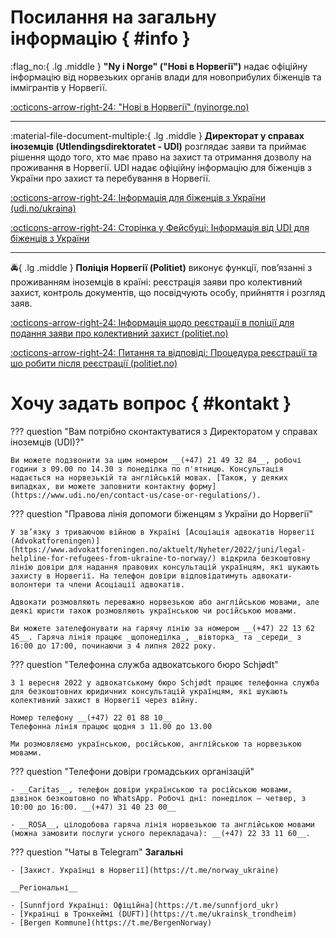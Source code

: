 # Посилання на загальну інформацію { #info }

:flag_no:{ .lg .middle } __"Ny i Norge" ("Нові в Норвегії")__ надає офіційну інформацію від норвезьких органів влади для новоприбулих біженців та іммігрантів у Норвегії.

[:octicons-arrow-right-24: "Нові в Норвегії" (nyinorge.no)](https://www.nyinorge.no/uk/)

---

:material-file-document-multiple:{ .lg .middle } __Директорат у справах іноземців (Utlendingsdirektoratet - UDI)__ розглядає заяви та приймає рішення щодо того, хто має право на захист та отримання дозволу на проживання в Норвегії. UDI надає офіційну інформацію для біженців з України про захист та перебування в Норвегії. 

[:octicons-arrow-right-24: Інформація для біженців з України (udi.no/ukraina)](https://www.udi.no/uk/information-ukraine-and-russia/situation-in-ukraine/)

[:octicons-arrow-right-24: Сторінка у Фейсбуці: Інформація від UDI для біженців з України](https://www.facebook.com/UDIUkraina)

---

:oncoming_police_car:{ .lg .middle } __Поліція Норвегії (Politiet)__ виконує функції, пов’язанні з проживанням іноземців в країні: реєстрація заяви про колективний захист, контроль документів, що посвідчують особу, прийняття і розгляд заяв.

[:octicons-arrow-right-24: Інформація щодо реєстрації в поліції для подання заяви про колективний захист (politiet.no)](https://www.politiet.no/tjenester/opphold-i-norge-og-asyl/ukraina/ukrainsk/slik-soker-ukrainske-borgere-kollektiv-beskyttelse-i-norge/)
    
[:octicons-arrow-right-24: Питання та відповіді: Процедура реєстрації та шо робити після реєстрації (politiet.no)](https://www.politiet.no/tjenester/opphold-i-norge-og-asyl/ukraina/ukrainsk/sporsmal-og-svar/)

# Хочу задать вопрос { #kontakt }

??? question "Вам потрібно сконтактуватися з Директоратом у справах іноземців (UDI)?"

    Ви можете подзвонити за цим номером __(+47) 21 49 32 84__, робочі години з 09.00 по 14.30 з понеділка по п'ятницю. Консультація надається на норвезькій та англійській мовах. [Також, у деяких випадках, ви можете заповнити контактну форму](https://www.udi.no/en/contact-us/case-or-regulations/).

??? question "Правова лінія допомоги біженцям з України до Норвегії"

    У зв’язку з триваючою війною в Україні [Асоціація адвокатів Норвегії (Advokatforeningen)](https://www.advokatforeningen.no/aktuelt/Nyheter/2022/juni/legal-helpline-for-refugees-from-ukraine-to-norway/) відкрила безкоштовну лінію довіри для надання правових консультацій українцям, які шукають захисту в Норвегії. На телефон довіри відповідатимуть адвокати-волонтери та члени Асоціації адвокатів.

    Адвокати розмовляють переважно норвезькою або англійською мовами, але деякі юристи також розмовляють українською чи російською мовами.

    Ви можете зателефонувати на гарячу лінію за номером __(+47) 22 13 62 45__. Гаряча лінія працює _щопонеділка_, _вівторка_ та _середи_ з 16:00 до 17:00, починаючи з 4 липня 2022 року.

??? question "Телефонна служба адвокатського бюро Schjødt"
    
    З 1 вересня 2022 у адвокатському бюро Schjødt працює телефонна служба для безкоштовних юридичних консультацій українцям, які шукають колективний захист в Норвегії через війну.

    Номер телефону __(+47) 22 01 88 10__
    Телефонна лінія працює щодня з 11.00 до 13.00

    Ми розмовляємо українською, російською, англійською та норвезькою мовами.

??? question "Телефони довіри громадських організацій"

    - __Caritas__, телефон довіри українською та російською мовами, дзвінок безкоштовно по WhatsApp. Робочі дні: понеділок – четвер, з 10:00 до 16:00. __(+47) 31 40 23 00__

    - __ROSA__, цілодобова гаряча лінія норвезькою та англійською мовами (можна замовити послуги усного перекладача): __(+47) 22 33 11 60__.

??? question "Чаты в Telegram"
    __Загальні__

    - [Захист. Українці в Норвегії](https://t.me/norway_ukraine)

    __Регіональні__
    
    - [Sunnfjord Українці: Офіційна](https://t.me/sunnfjord_ukr)
    - [Українці в Тронхеймі (DUFT)](https://t.me/ukrainsk_trondheim)
    - [Bergen Kommune](https://t.me/BergenNorway)
